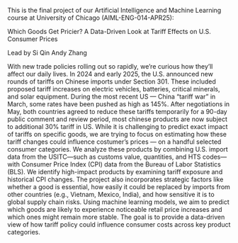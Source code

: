 
This is the final project of our Artificial Intelligence and Machine Learning course at University of Chicago (AIML-ENG-014-APR25):

Which Goods Get Pricier? A Data-Driven Look at Tariff Effects on U.S. Consumer Prices

Lead by 
Si Qin 
Andy Zhang

With new trade policies rolling out so rapidly, we’re curious how they’ll affect our daily lives. In 2024 and early 2025, the U.S. announced new rounds of tariffs on Chinese imports under Section 301. These included proposed tariff increases on electric vehicles, batteries, critical minerals, and solar equipment. During the most recent US — China “tariff war” in March, some rates have been pushed as high as 145%. After negotiations in May, both countries agreed to reduce these tariffs temporarily for a 90-day public comment and review period, most chinese products are now subject to additional 30% tariff in US. 
While it is challenging to predict exact impact of tariffs on specific goods, we are trying to focus on estimating how these tariff changes could influence costumer’s prices — on a handful selected consumer categories. We analyze these products by combining U.S. import data from the USITC—such as customs value, quantities, and HTS codes—with Consumer Price Index (CPI) data from the Bureau of Labor Statistics (BLS). We identify high-impact products by examining tariff exposure and historical CPI changes. The project also incorporates strategic factors like whether a good is essential, how easily it could be replaced by imports from other countries (e.g., Vietnam, Mexico, India), and how sensitive it is to global supply chain risks.
Using machine learning models, we aim to predict which goods are likely to experience noticeable retail price increases and which ones might remain more stable. The goal is to provide a data-driven view of how tariff policy could influence consumer costs across key product categories.